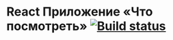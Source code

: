 # React Приложение «Что посмотреть» [![Build status][travis-image]][travis-url]

[travis-image]: https://travis-ci.com/htmlacademy-react/926049-what-to-watch-4.svg?branch=master
[travis-url]: https://travis-ci.com/htmlacademy-react/926049-what-to-watch-4
